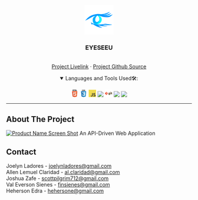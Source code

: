 <br />
<p align="center">
  <a href="https://github.com/joeiladores/eyeseeu">
    <img src="/photo/main-logo&favicon.png" alt="Logo" width="80" height="80">
  </a>

  <h3 align="center">EYESEEU</h3>

  <p align="center">
    <br />
    <a href="https://eyeseeuoptical.vercel.app/">Project Livelink</a>
    ·
    <a href="https://github.com/joeiladores/eyeseeu.git">Project Github Source</a>
  </p>
</p>

<details open="open" align="center">
<summary>
Languages and Tools Used🛠:
</summary>
  <br/>
<code><img height="20" src="https://raw.githubusercontent.com/github/explore/80688e429a7d4ef2fca1e82350fe8e3517d3494d/topics/html/html.png"></code>
<code><img height="20" src="https://raw.githubusercontent.com/github/explore/80688e429a7d4ef2fca1e82350fe8e3517d3494d/topics/css/css.png"></code>
<code><img height="20" src="https://raw.githubusercontent.com/github/explore/80688e429a7d4ef2fca1e82350fe8e3517d3494d/topics/javascript/javascript.png"></code>
<code><img height="20" src="https://getbootstrap.com/docs/5.3/assets/brand/bootstrap-logo-shadow.png"></code>
<code><img height="20" src="https://raw.githubusercontent.com/github/explore/80688e429a7d4ef2fca1e82350fe8e3517d3494d/topics/git/git.png"></code>
<code><img height="20" src="https://github.githubassets.com/images/modules/logos_page/GitHub-Mark.png"></code>
<code><img height="20" src="https://code.visualstudio.com/assets/images/code-stable.png"></code>  
</details>

---


<!-- ABOUT THE PROJECT -->

## About The Project

[![Product Name Screen Shot][product-screenshot]](https://github.com/joeiladores/eyeseeu)
An API-Driven Web Application



<!-- CONTACT -->

## Contact

Joelyn Ladores - joelynladores@gmail.com <br />
Allen Lemuel Claridad - al.claridad@gmail.com <br />
Joshua Zafe - scottpilgrim712@gmail.com <br />
Val Everson Sienes - finsienes@gmail.com <br />
Heherson Edra - hehersone@gmail.com <br />

</details>
 

[product-screenshot]: /phpto/screenshot/eyeseeu.png
